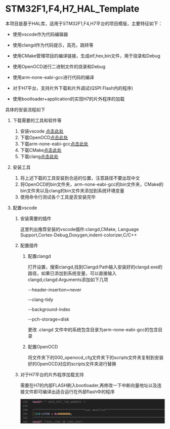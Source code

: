 # STM32F1,F4,H7_HAL_Template

本项目是基于HAL库，适用于STM32F1,F4,H7平台的项目模版，主要特征如下：

- 使用vscode作为代码编辑器

- 使用clangd作为代码提示，高亮，跳转等

- 使用CMake管理项目的编译链接，生成elf,hex,bin文件，用于烧录和Debug

- 使用OpenOCD进行二进制文件的烧录和Debug

- 使用arm-none-eabi-gcc进行代码的编译

- 对于H7平台，支持片外下载和片外调试(QSPI Flash内的程序)

- 使用bootloader+application的实现H7的片外程序的加载

  
  
    

具体的安装流程如下

1. 下载需要的工具和软件等

    1. 安装vscode [点击此处](https://code.visualstudio.com/)
    2. 下载OpenOCD[点击此处](https://github.com/openocd-org/openocd/releases)
    3. 下载arm-none-eabi-gcc[点击此处](https://github.com/xpack-dev-tools/arm-none-eabi-gcc-xpack/releases)
    4. 下载CMake[点击此处](https://cmake.org/download/)
    5. 下载clang[点击此处](https://github.com/llvm/llvm-project/releases)

2. 安装工具

    1. 将上述下载的工具安装到合适的位置，注意路径不要出现中文
    2. 将OpenOCD的bin文件夹，arm-none-eabi-gcc的bin文件夹，CMake的bin文件夹以及clang的bin文件夹添加到系统环境变量
    3. 使用命令行测试各个工具是否安装完毕

3. 配置vscode

    1. 安装需要的插件

        这里列出推荐安装的vscode插件:clangd,CMake, Language Support,Cortex-Debug,Doxygen,indent-colorizer,C/C++

    2. 配置插件

        1. 配置clangd

            打开设置，搜索clangd,找到Clangd:Path输入安装好的clangd.exe的路径，如果已添加到系统变量，可以直接输入clangd,clangd:Arguments添加如下几项

            --header-insertion=never

            --clang-tidy

            --background-index

            --pch-storage=disk	

            更改 .clangd 文件中的系统包含目录为arm-none-eabi-gcc的包含目录

        2. 配置OpenOCD
        
            将文件夹下的000_openocd_cfg文件夹下的scripts文件夹复制到安装好的OpenOCD对应的scripts文件夹进行替换
        
    3. 对于H7平台的片外程序加载支持
    
        需要在H7的内部FLASH刷入bootloader,再修改一下中断向量地址以及连接文件即可编译出适合运行在外部flash中的程序
    
        ![image-20240123001702531](resource/sp20240123_001608_292.png)

​			



​	




